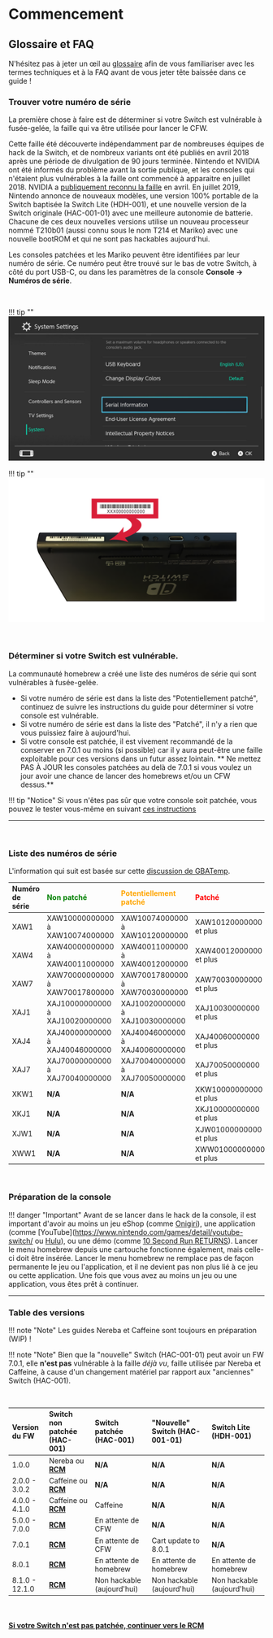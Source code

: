 # Commencement

## Glossaire et FAQ

N'hésitez pas à jeter un œil au [glossaire](../extras/glossary_fr.md) afin de vous familiariser avec les termes techniques et à la FAQ avant de vous jeter tête baissée dans ce guide !


### Trouver votre numéro de série

La première chose à faire est de déterminer si votre Switch est vulnérable à fusée-gelée, la faille qui va être utilisée pour lancer le CFW.

Cette faille été découverte indépendamment par de nombreuses équipes de hack de la Switch, et de nombreux variants ont été publiés en avril 2018 après une période de divulgation de 90 jours terminée. Nintendo et NVIDIA ont été informés du problème avant la sortie publique, et les consoles qui n'étaient plus vulnérables à la faille ont commencé à apparaitre en juillet 2018. NVIDIA a [publiquement reconnu la faille](https://nvidia.custhelp.com/app/answers/detail/a_id/4660/~/security-notice%3A-nvidia-tegra-rcm-vulnerability) en avril. En juillet 2019, Nintendo annonce de nouveaux modèles, une version 100% portable de la Switch baptisée la Switch Lite (HDH-001), et une nouvelle version de la Switch originale (HAC-001-01) avec une meilleure autonomie de batterie. Chacune de ces deux nouvelles versions utilise un nouveau processeur nommé T210b01 (aussi connu sous le nom T214 et Mariko) avec une nouvelle bootROM et qui ne sont pas hackables aujourd'hui.

Les consoles patchées et les Mariko peuvent être identifiées par leur numéro de série. Ce numéro peut être trouvé sur le bas de votre Switch, à côté du port USB-C, ou dans les paramètres de la console **Console -> Numéros de série**.

&nbsp;

!!! tip ""
    ![Visual for System Settings serial location](../user_guide/img/getting_started_serial_location.jpg)

!!! tip ""
    ![Visual for serial location on the bottom of console](../user_guide/img/serial_switch.png)    

&nbsp;

### Déterminer si votre Switch est vulnérable.

La communauté homebrew a créé une liste des numéros de série qui sont vulnérables à fusée-gelée.

- Si votre numéro de série est dans la liste des "Potentiellement patché", continuez de suivre les instructions du guide pour déterminer si votre console est vulnérable.
- Si votre numéro de série est dans la liste des "Patché", il n'y a rien que vous puissiez faire à aujourd'hui.
- Si votre console est patchée, il est vivement recommandé de la conserver en 7.0.1 ou moins (si possible) car il y aura peut-être une faille exploitable pour ces versions dans un futur assez lointain. ** Ne mettez PAS À JOUR les consoles patchées au delà de 7.0.1 si vous voulez un jour avoir une chance de lancer des homebrews et/ou un CFW dessus.**

!!! tip "Notice"
    Si vous n'êtes pas sûr que votre console soit patchée, vous pouvez le tester vous-même en suivant [ces instructions](emummc/sending_payload_fr.md)

-----

&nbsp;

### Liste des numéros de série

L'information qui suit est basée sur cette [discussion de GBATemp](https://gbatemp.net/threads/switch-informations-by-serial-number-read-the-first-post-before-asking-questions.481215/).

|  Numéro de série  | <span style="color:green">Non patché</span> | <span style="color:orange">Potentiellement patché</span> | <span style="color:red">Patché</span> |
| :----|:---------------------------------|:---------------------------------|:----------------------|
| XAW1 | XAW10000000000 à XAW10074000000 | XAW10074000000 à XAW10120000000 | XAW10120000000 et plus |
| XAW4 | XAW40000000000 à XAW40011000000 | XAW40011000000 à XAW40012000000 | XAW40012000000 et plus |
| XAW7 | XAW70000000000 à XAW70017800000 | XAW70017800000 à XAW70030000000 | XAW70030000000 et plus |
| XAJ1 | XAJ10000000000 à XAJ10020000000 | XAJ10020000000 à XAJ10030000000 | XAJ10030000000 et plus |
| XAJ4 | XAJ40000000000 à XAJ40046000000 | XAJ40046000000 à XAJ40060000000 | XAJ40060000000 et plus |
| XAJ7 | XAJ70000000000 à XAJ70040000000 | XAJ70040000000 à XAJ70050000000 | XAJ70050000000 et plus |
| XKW1 | **N/A** | **N/A** | XKW10000000000 et plus |
| XKJ1 | **N/A** | **N/A** | XKJ10000000000 et plus |
| XJW1 | **N/A** | **N/A** | XJW01000000000 et plus |
| XWW1 | **N/A** | **N/A** | XWW01000000000 et plus |


&nbsp;


### Préparation de la console

!!! danger "Important"
    Avant de se lancer dans le hack de la console, il est important d'avoir au moins un jeu eShop (comme [Onigiri](https://www.nintendo.com/games/detail/onigiri-switch/)), une application (comme [YouTube](https://www.nintendo.com/games/detail/youtube-switch/ ou [Hulu](https://www.nintendo.com/games/detail/hulu-switch/)), ou une démo (comme [10 Second Run RETURNS](https://www.nintendo.com/games/detail/10-second-run-returns-switch)). Lancer le menu homebrew depuis une cartouche fonctionne également, mais celle-ci doit être insérée. Lancer le menu homebrew ne remplace pas de façon permanente le jeu ou l'application, et il ne devient pas non plus lié à ce jeu ou cette application. Une fois que vous avez au moins un jeu ou une application, vous êtes prêt à continuer.
&nbsp;

-----

### Table des versions

!!! note "Note"
    Les guides Nereba et Caffeine sont toujours en préparation (WIP) !

!!! note "Note"
    Bien que la "nouvelle" Switch (HAC-001-01) peut avoir un FW 7.0.1, elle **n'est pas** vulnérable à la faille *déjà vu*, faille utilisée par Nereba et Caffeine, à cause d'un changement matériel par rapport aux "anciennes" Switch (HAC-001).

&nbsp;

| Version du FW | Switch non patchée (HAC-001) | Switch patchée (HAC-001) | "Nouvelle" Switch (HAC-001-01)   | Switch Lite (HDH-001)  | 
|:---------------|:-----------------------------------|:---------------------------|:----------------------------|:-----------------------|
| 1.0.0          | Nereba ou [**RCM**](rcm_fr.md)     | **N/A**                    | **N/A**                     | **N/A**                |
| 2.0.0 - 3.0.2  | Caffeine ou [**RCM**](rcm_fr.md)   | **N/A**                    | **N/A**                     | **N/A**                |
| 4.0.0 - 4.1.0  | Caffeine ou [**RCM**](rcm_fr.md)   | Caffeine                   | **N/A**                     | **N/A**                |
| 5.0.0 - 7.0.0  | [**RCM**](rcm_fr.md)               | En attente de CFW          | **N/A**                     | **N/A**                |
| 7.0.1          | [**RCM**](rcm_fr.md)               | En attente de CFW          | Cart update to 8.0.1        | **N/A**                |
| 8.0.1          | [**RCM**](rcm_fr.md)               | En attente de homebrew     | En attente de homebrew      | En attente de homebrew |
| 8.1.0 - 12.1.0 | [**RCM**](rcm_fr.md)               | Non hackable (aujourd'hui) | Non hackable (aujourd'hui)  | Non hackable (aujourd'hui) |

&nbsp;

#### [Si votre Switch n'est pas patchée, continuer vers le RCM <i class="fa fa-arrow-circle-right fa-lg"></i>](rcm_fr.md)
